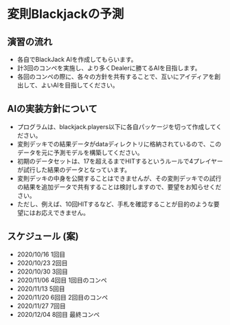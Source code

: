 # 変則Blackjackの予測

## 演習の流れ

- 各自でBlackJack AIを作成してもらいます。
- 計3回のコンペを実施し、より多くDealerに勝てるAIを目指します。
- 各回のコンペの際に、各々の方針を共有することで、互いにアイディアを創出して、よいAIを目指してください。

## AIの実装方針について

- プログラムは、blackjack.players以下に各自パッケージを切って作成してください。
- 変則デッキでの結果データがdataディレクトリに格納されているので、このデータを元に予測モデルを構築してください。
- 初期のデータセットは、17を超えるまでHITするというルールで4プレイヤーが試行した結果のデータとなっています。
- 変則デッキの中身を公開することはできませんが、その変則デッキでの試行の結果を追加データで共有することは検討しますので、要望をお知らせください。
- ただし、例えば、10回HITするなど、手札を確認することが目的のような要望にはお応えできません。

## スケジュール (案)

- 2020/10/16 1回目
- 2020/10/23 2回目
- 2020/10/30 3回目
- 2020/11/06 4回目 1回目のコンペ
- 2020/11/13 5回目
- 2020/11/20 6回目 2回目のコンペ
- 2020/11/27 7回目 
- 2020/12/04 8回目 最終コンペ
